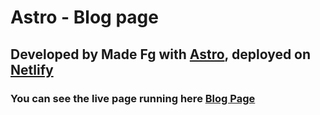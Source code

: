 # Astro - Blog page
## Developed by Made Fg with [Astro](https://docs.astro.build/en/tutorial/0-introduction/), deployed on [Netlify](https://www.netlify.com/)

### You can see the live page running here [Blog Page](https://madefg-blog.netlify.app/)